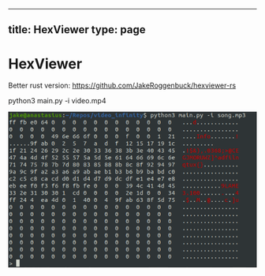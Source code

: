 
---
title: HexViewer
type: page
---
# HexViewer
Better rust version: https://github.com/JakeRoggenbuck/hexviewer-rs

python3 main.py -i video.mp4

![Example image](https://github.com/JakeRoggenbuck/HexViewer/blob/main/screenshot.png?raw=true)
